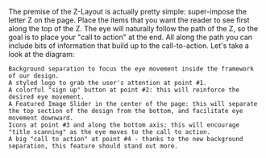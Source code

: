 The premise of the Z-Layout is actually pretty simple: super-impose the letter Z on the page. Place the items that you want the reader to see first along the top of the Z. The eye will naturally follow the path of the Z, so the goal is to place your "call to action" at the end. All along the path you can include bits of information that build up to the call-to-action. Let's take a look at the diagram:


    Background separation to focus the eye movement inside the framework of our design.
    A styled logo to grab the user's attention at point #1.
    A colorful "sign up" button at point #2: this will reinforce the desired eye movement.
    A Featured Image Slider in the center of the page: this will separate the top section of the design from the bottom, and facilitate eye movement downward.
    Icons at point #3 and along the bottom axis: this will encourage "title scanning" as the eye moves to the call to action.
    A big "call to action" at point #4 - thanks to the new background separation, this feature should stand out more.
